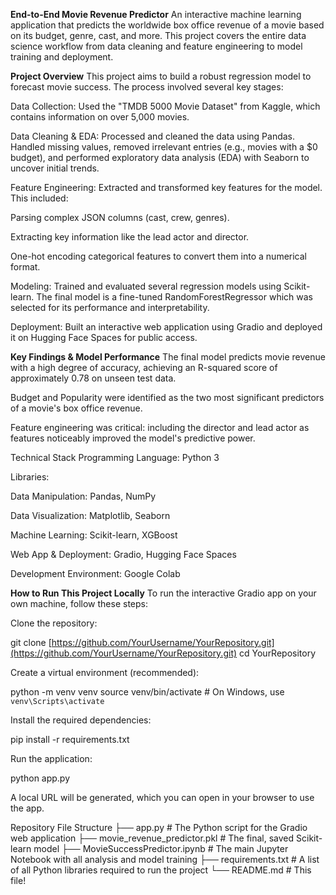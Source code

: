 **End-to-End Movie Revenue Predictor**
An interactive machine learning application that predicts the worldwide box office revenue of a movie based on its budget, genre, cast, and more. 
This project covers the entire data science workflow from data cleaning and feature engineering to model training and deployment.

**Project Overview**
This project aims to build a robust regression model to forecast movie success. The process involved several key stages:

Data Collection: Used the "TMDB 5000 Movie Dataset" from Kaggle, which contains information on over 5,000 movies.

Data Cleaning & EDA: Processed and cleaned the data using Pandas. Handled missing values, removed irrelevant entries (e.g., movies with a $0 budget), and performed exploratory data analysis (EDA) with Seaborn to uncover initial trends.

Feature Engineering: Extracted and transformed key features for the model. This included:

Parsing complex JSON columns (cast, crew, genres).

Extracting key information like the lead actor and director.

One-hot encoding categorical features to convert them into a numerical format.

Modeling: Trained and evaluated several regression models using Scikit-learn. The final model is a fine-tuned RandomForestRegressor which was selected for its performance and interpretability.

Deployment: Built an interactive web application using Gradio and deployed it on Hugging Face Spaces for public access.

**Key Findings & Model Performance**
The final model predicts movie revenue with a high degree of accuracy, achieving an R-squared score of approximately 0.78 on unseen test data.

Budget and Popularity were identified as the two most significant predictors of a movie's box office revenue.

Feature engineering was critical: including the director and lead actor as features noticeably improved the model's predictive power.

Technical Stack
Programming Language: Python 3

Libraries:

Data Manipulation: Pandas, NumPy

Data Visualization: Matplotlib, Seaborn

Machine Learning: Scikit-learn, XGBoost

Web App & Deployment: Gradio, Hugging Face Spaces

Development Environment: Google Colab

**How to Run This Project Locally**
To run the interactive Gradio app on your own machine, follow these steps:

Clone the repository:

git clone [https://github.com/YourUsername/YourRepository.git](https://github.com/YourUsername/YourRepository.git)
cd YourRepository

Create a virtual environment (recommended):

python -m venv venv
source venv/bin/activate  # On Windows, use `venv\Scripts\activate`

Install the required dependencies:

pip install -r requirements.txt

Run the application:

python app.py

A local URL will be generated, which you can open in your browser to use the app.

Repository File Structure
├── app.py                      # The Python script for the Gradio web application
├── movie_revenue_predictor.pkl   # The final, saved Scikit-learn model
├── MovieSuccessPredictor.ipynb   # The main Jupyter Notebook with all analysis and model training
├── requirements.txt              # A list of all Python libraries required to run the project
└── README.md                     # This file!
